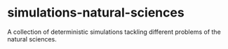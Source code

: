 # simulations-natural-sciences
A collection of deterministic simulations tackling different problems of the natural sciences.
